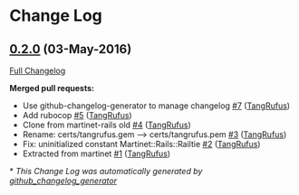 # Change Log

## [0.2.0](https://github.com/TangRufus/martinet-rails/tree/0.2.0) (03-May-2016)
[Full Changelog](https://github.com/TangRufus/martinet-rails/compare/v0.1.1...0.2.0)

**Merged pull requests:**

- Use github-changelog-generator to manage changelog [\#7](https://github.com/TangRufus/martinet-rails/pull/7) ([TangRufus](https://github.com/TangRufus))
- Add rubocop [\#5](https://github.com/TangRufus/martinet-rails/pull/5) ([TangRufus](https://github.com/TangRufus))
- Clone from martinet-rails old [\#4](https://github.com/TangRufus/martinet-rails/pull/4) ([TangRufus](https://github.com/TangRufus))
- Rename: certs/tangrufus.gem --\> certs/tangrufus.pem [\#3](https://github.com/TangRufus/martinet-rails/pull/3) ([TangRufus](https://github.com/TangRufus))
- Fix: uninitialized constant Martinet::Rails::Railtie [\#2](https://github.com/TangRufus/martinet-rails/pull/2) ([TangRufus](https://github.com/TangRufus))
- Extracted from martinet [\#1](https://github.com/TangRufus/martinet-rails/pull/1) ([TangRufus](https://github.com/TangRufus))



\* *This Change Log was automatically generated by [github_changelog_generator](https://github.com/skywinder/Github-Changelog-Generator)*